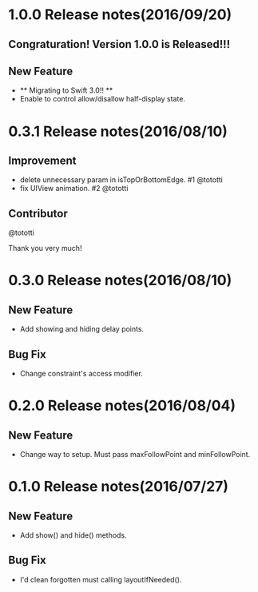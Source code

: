 # 1.0.0 Release notes(2016/09/20)
## Congraturation! Version 1.0.0 is Released!!!

## New Feature
- ** Migrating to Swift 3.0!! **
- Enable to control allow/disallow half-display state.

# 0.3.1 Release notes(2016/08/10)
## Improvement
- delete unnecessary param in isTopOrBottomEdge. #1 @tototti
- fix UIView animation. #2 @tototti

## Contributor
@tototti

Thank you very much!

# 0.3.0 Release notes(2016/08/10)
## New Feature
- Add showing and hiding delay points.

## Bug Fix
- Change constraint's access modifier.

# 0.2.0 Release notes(2016/08/04)
## New Feature
- Change way to setup. Must pass maxFollowPoint and minFollowPoint.

# 0.1.0 Release notes(2016/07/27)
## New Feature
- Add show() and hide() methods.

## Bug Fix
- I'd clean forgotten must calling layoutIfNeeded().
